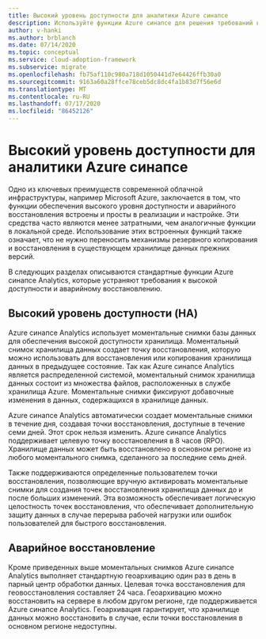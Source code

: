 ```yaml
---
title: Высокий уровень доступности для аналитики Azure синапсе
description: Используйте функции Azure синапсе для решения требований к высокой доступности и аварийному восстановлению.
author: v-hanki
ms.author: brblanch
ms.date: 07/14/2020
ms.topic: conceptual
ms.service: cloud-adoption-framework
ms.subservice: migrate
ms.openlocfilehash: fb75af110c980a718d1050441d7e64426ffb30a0
ms.sourcegitcommit: 9163a60a28ffce78ceb5dc8dc4fa1b83d7f56e6d
ms.translationtype: MT
ms.contentlocale: ru-RU
ms.lasthandoff: 07/17/2020
ms.locfileid: "86452126"
---
```

# <a name="high-availability-for-azure-synapse-analytics"></a>Высокий уровень доступности для аналитики Azure синапсе

Одно из ключевых преимуществ современной облачной инфраструктуры, например Microsoft Azure, заключается в том, что функции обеспечения высокого уровня доступности и аварийного восстановления встроены и просты в реализации и настройке. Эти средства часто являются менее затратными, чем аналогичные функции в локальной среде. Использование этих встроенных функций также означает, что не нужно переносить механизмы резервного копирования и восстановления в существующем хранилище данных прежних версий.

В следующих разделах описываются стандартные функции Azure синапсе Analytics, которые устраняют требования к высокой доступности и аварийному восстановлению.

## <a name="high-availability-ha"></a>Высокий уровень доступности (HA)

Azure синапсе Analytics использует моментальные снимки базы данных для обеспечения высокой доступности хранилища. Моментальный снимок хранилища данных создает точку восстановления, которую можно использовать для восстановления или копирования хранилища данных в предыдущее состояние. Так как Azure синапсе Analytics является распределенной системой, моментальный снимок хранилища данных состоит из множества файлов, расположенных в службе хранилища Azure. Моментальные снимки фиксируют добавочные изменения в данных, содержащихся в хранилище данных.

Azure синапсе Analytics автоматически создает моментальные снимки в течение дня, создавая точки восстановления, доступные в течение семи дней. Этот срок нельзя изменить. Azure синапсе Analytics поддерживает целевую точку восстановления в 8 часов (RPO). Хранилище данных может быть восстановлено в основном регионе из любого моментального снимка, сделанного за последние семь дней.

Также поддерживаются определенные пользователем точки восстановления, позволяющие вручную активировать моментальные снимки для создания точек восстановления хранилища данных до и после больших изменений. Эта возможность обеспечивает логическую целостность точек восстановления, что обеспечивает дополнительную защиту данных в случае перерыва рабочей нагрузки или ошибок пользователей для быстрого восстановления.

## <a name="disaster-recovery-dr"></a>Аварийное восстановление

Кроме приведенных выше моментальных снимков Azure синапсе Analytics выполняет стандартную геоархивацию один раз в день в парный центр обработки данных. Целевая точка восстановления для геовосстановления составляет 24 часа. Геоархивацию можно восстановить на сервере в любом другом регионе, где поддерживается Azure синапсе Analytics. Геоархивация гарантирует, что хранилище данных можно восстановить в случае, если точки восстановления в основном регионе недоступны.
